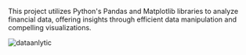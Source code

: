 This project utilizes Python's Pandas and Matplotlib libraries to analyze financial data, offering insights through efficient data manipulation and compelling visualizations.

![dataanlytic](https://github.com/MarceloPCarrico/Financial-Data---Python/assets/146746607/afe91d42-e71d-4474-acdd-f918b5ca39b7)
